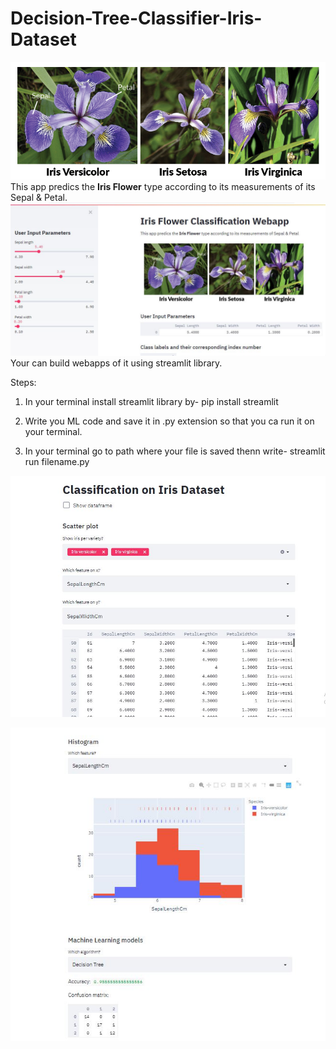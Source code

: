 # Decision-Tree-Classifier-Iris-Dataset

![](irisFlow.jpg)
This app predics the **Iris Flower** type according to its measurements of its Sepal & Petal.
![](iriswebapp.JPG)
Your can build webapps of it using streamlit library.

Steps:

1. In your terminal install streamlit library by-
pip install streamlit

2. Write you ML code and save it in .py extension so that you ca run it on your terminal.
3. In your terminal go to path where your file is saved thenn write-
streamlit run filename.py

![](irisclassify1.JPG)

![](irisclassify2.JPG)
